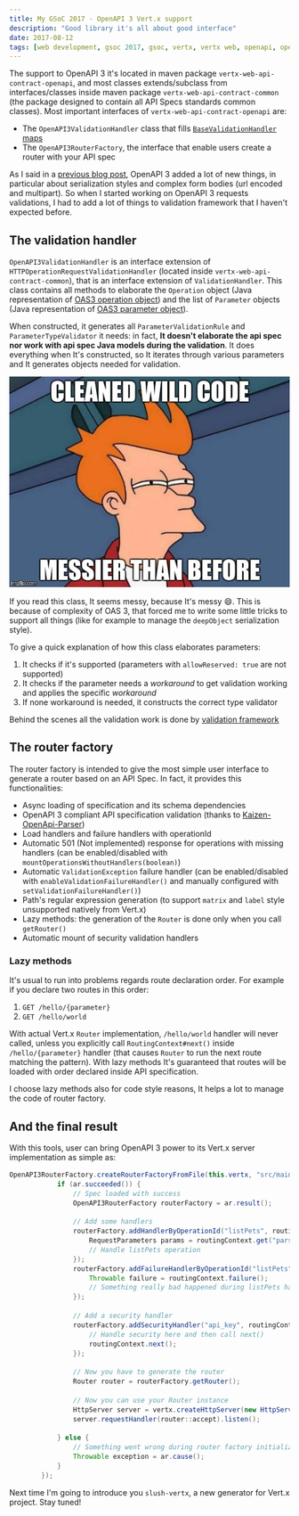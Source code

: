 ```yaml
---
title: My GSoC 2017 - OpenAPI 3 Vert.x support
description: "Good library it's all about good interface"
date: 2017-08-12
tags: [web development, gsoc 2017, gsoc, vertx, vertx web, openapi, openapi3, router factory, factory]
---
```


The support to OpenAPI 3 it's located in maven package `vertx-web-api-contract-openapi`, and most classes extends/subclass from interfaces/classes inside maven package `vertx-web-api-contract-common` (the package designed to contain all API Specs standards common classes). Most important interfaces of `vertx-web-api-contract-openapi` are:

* The `OpenAPI3ValidationHandler` class that fills [`BaseValidationHandler` maps](https://slinkydeveloper.github.io/articles/My-GSoC-2017-Validation/#structure-of-validation-framework)
* The `OpenAPI3RouterFactory`, the interface that enable users create a router with your API spec

As I said in a [previous blog post](https://slinkydeveloper.github.io/articles/Whats-New-In-OAS3-Parameters/), OpenAPI 3 added a lot of new things, in particular about serialization styles and complex form bodies (url encoded and multipart). So when I started working on OpenAPI 3 requests validations, I had to add a lot of things to validation framework that I haven't expected before.

## The validation handler
`OpenAPI3ValidationHandler` is an interface extension of `HTTPOperationRequestValidationHandler` (located inside `vertx-web-api-contract-common`), that is an interface extension of `ValidationHandler`. This class contains all methods to elaborate the `Operation` object (Java representation of [OAS3 operation object](https://github.com/OAI/OpenAPI-Specification/blob/master/versions/3.0.0.md#operationObject)) and the list of `Parameter` objects (Java representation of [OAS3 parameter object](https://github.com/OAI/OpenAPI-Specification/blob/master/versions/3.0.0.md#parameterObject)).

When constructed, it generates all `ParameterValidationRule` and `ParameterTypeValidator` it needs: in fact, **It doesn't elaborate the api spec nor work with api spec Java models during the validation**. It does everything when It's constructed, so It iterates through various parameters and It generates objects needed for validation.

![Messy code meme](../../public/img/messy_code_fry.jpg "Messy code meme")

If you read this class, It seems messy, because It's messy :smile:. This is because of complexity of OAS 3, that forced me to write some little tricks to support all things (like for example to manage the `deepObject` serialization style).

To give a quick explanation of how this class elaborates parameters:

1. It checks if it's supported (parameters with `allowReserved: true` are not supported)
2. It checks if the parameter needs a _workaround_ to get validation working and applies the specific _workaround_
3. If none workaround is needed, it constructs the correct type validator

Behind the scenes all the validation work is done by [validation framework](https://slinkydeveloper.github.io/articles/My-GSoC-2017-Validation/)

## The router factory
The router factory is intended to give the most simple user interface to generate a router based on an API Spec. In fact, it provides this functionalities:

* Async loading of specification and its schema dependencies
* OpenAPI 3 compliant API specification validation (thanks to [Kaizen-OpenApi-Parser](https://github.com/RepreZen/KaiZen-OpenApi-Parser))
* Load handlers and failure handlers with operationId
* Automatic 501 (Not implemented) response for operations with missing handlers (can be enabled/disabled with `mountOperationsWithoutHandlers(boolean)`)
* Automatic `ValidationException` failure handler (can be enabled/disabled with `enableValidationFailureHandler()` and manually configured with `setValidationFailureHandler()`)
* Path's regular expression generation (to support `matrix` and `label` style unsupported natively from Vert.x)
* Lazy methods: the generation of the `Router` is done only when you call `getRouter()`
* Automatic mount of security validation handlers

### Lazy methods
It's usual to run into problems regards route declaration order. For example if you declare two routes in this order:

1. `GET /hello/{parameter}`
2. `GET /hello/world`

With actual Vert.x `Router` implementation, `/hello/world` handler will never called, unless you explicitly call `RoutingContext#next()` inside `/hello/{parameter}` handler (that causes `Router` to run the next route matching the pattern). With lazy methods It's guaranteed that routes will be loaded with order declared inside API specification.

I choose lazy methods also for code style reasons, It helps a lot to manage the code of router factory.

## And the final result
With this tools, user can bring OpenAPI 3 power to its Vert.x server implementation as simple as:

```java
OpenAPI3RouterFactory.createRouterFactoryFromFile(this.vertx, "src/main/resources/petstore.yaml", ar -> {
            if (ar.succeeded()) {
                // Spec loaded with success
                OpenAPI3RouterFactory routerFactory = ar.result();

                // Add some handlers
                routerFactory.addHandlerByOperationId("listPets", routingContext -> {
                    RequestParameters params = routingContext.get("parsedParameters");
                    // Handle listPets operation
                });
                routerFactory.addFailureHandlerByOperationId("listPets", routingContext -> {
                    Throwable failure = routingContext.failure();
                    // Something really bad happened during listPets handling
                });

                // Add a security handler
                routerFactory.addSecurityHandler("api_key", routingContext -> {
                    // Handle security here and then call next()
                    routingContext.next();
                });

                // Now you have to generate the router
                Router router = routerFactory.getRouter();

                // Now you can use your Router instance
                HttpServer server = vertx.createHttpServer(new HttpServerOptions().setPort(8080).setHost("localhost"));
                server.requestHandler(router::accept).listen();

            } else {
                // Something went wrong during router factory initialization
                Throwable exception = ar.cause();
            }
        });
```

Next time I'm going to introduce you `slush-vertx`, a new generator for Vert.x project. Stay tuned!
